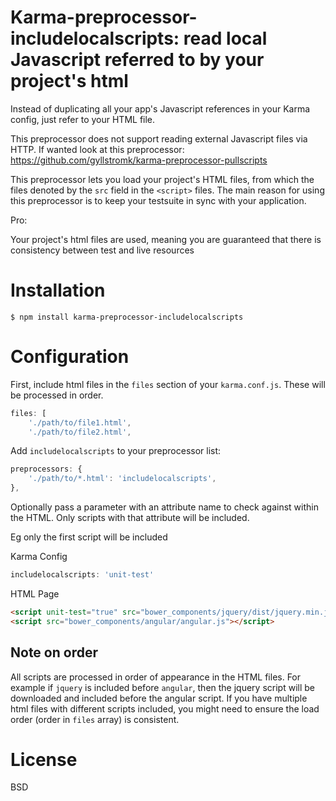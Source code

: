 # Karma-preprocessor-includelocalscripts: read local Javascript referred to by your project's html

Instead of duplicating all your app's Javascript references in your Karma config, just refer to your HTML file.

This preprocessor does not support reading external Javascript files via HTTP.
If wanted look at this preprocessor: https://github.com/gyllstromk/karma-preprocessor-pullscripts

This preprocessor lets you load your project's HTML files, from which the files denoted by the `src` field in the `<script>` files.
The main reason for using this preprocessor is to keep your testsuite in sync with your application.

Pro:

Your project's html files are used, meaning you are guaranteed that there is consistency between test and live resources

# Installation

    $ npm install karma-preprocessor-includelocalscripts

# Configuration

First, include html files in the `files` section of your `karma.conf.js`. These will be processed in order.

```js
files: [
    './path/to/file1.html',
    './path/to/file2.html',
```

Add `includelocalscripts` to your preprocessor list:

```js
preprocessors: {
    './path/to/*.html': 'includelocalscripts',
},
```

Optionally pass a parameter with an attribute name to check against within the HTML. Only scripts with that attribute will be included.

Eg only the first script will be included

Karma Config

```js
includelocalscripts: 'unit-test'
```

HTML Page

```HTML
<script unit-test="true" src="bower_components/jquery/dist/jquery.min.js"></script>
<script src="bower_components/angular/angular.js"></script>
```

## Note on order

All scripts are processed in order of appearance in the HTML files. For example if `jquery` is included before `angular`, then the jquery script will be downloaded and included before the angular script. If you have multiple html files with different scripts included, you might need to ensure the load order (order in `files` array) is consistent.

# License

BSD
